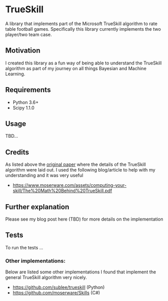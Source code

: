 # TrueSkill
A library that implements part of the Microsoft TrueSkill algorithm to rate table football games. Specifically this library currently implements the two player/two team case.
## Motivation
I created this library as a fun way of being able to understand the TrueSkill algorithm as part of my journey on all things Bayesian and Machine Learning.
## Requirements
* Python 3.6+
* Scipy 1.1.0
## Usage
TBD...
## Credits
As listed above the [original paper](https://www.microsoft.com/en-us/research/wp-content/uploads/2007/01/NIPS2006_0688.pdf) where the details of the TrueSkill algorithm were laid out. 
I used the following blog/article to help with my understanding and it was very useful
* https://www.moserware.com/assets/computing-your-skill/The%20Math%20Behind%20TrueSkill.pdf

## Further explanation
Please see my blog post here (TBD) for more details on the implementation

## Tests
To run the tests ...

### Other implementations:
Below are listed some other implementations I found that implement the general TrueSkill algorithm very nicely.
* https://github.com/sublee/trueskill (Python)
* https://github.com/moserware/Skills (C#)

